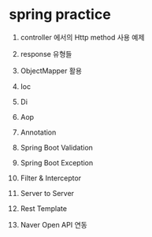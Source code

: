 # spring practice


1. controller 에서의 Http method 사용 예제
2. response 유형들
3. ObjectMapper 활용

4. Ioc
5. Di
6. Aop
7. Annotation

8. Spring Boot Validation
9. Spring Boot Exception
10. Filter & Interceptor
11. Server to Server
12. Rest Template
13. Naver Open API 연동
